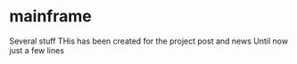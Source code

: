 # mainframe
Several stuff 
THis has been created for the project post and news
Until now just a few lines

